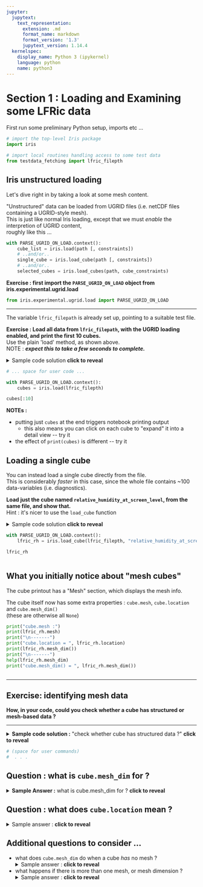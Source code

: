```yaml
---
jupyter:
  jupytext:
    text_representation:
      extension: .md
      format_name: markdown
      format_version: '1.3'
      jupytext_version: 1.14.4
  kernelspec:
    display_name: Python 3 (ipykernel)
    language: python
    name: python3
---
```


# Section 1 : Loading and Examining some LFRic data

First run some preliminary Python setup, imports etc ...

```python
# import the top-level Iris package
import iris

# import local routines handling access to some test data
from testdata_fetching import lfric_filepth
```

<!-- #region -->
## Iris unstructured loading
Let's dive right in by taking a look at some mesh content.

"Unstructured" data can be loaded from UGRID files (i.e. netCDF files containing a UGRID-style mesh).  
This is just like normal Iris loading, except that we must *enable* the interpretion of UGRID content,  
roughly like this ...

```python
with PARSE_UGRID_ON_LOAD.context():
    cube_list = iris.load(path [, constraints])
    # ..and/or..
    single_cube = iris.load_cube(path [, constraints])
    # ..and/or..
    selected_cubes = iris.load_cubes(path, cube_constraints)

```

**Exercise : first import the `PARSE_UGRID_ON_LOAD` object from iris.experimental.ugrid.load**
<!-- #endregion -->

```python
from iris.experimental.ugrid.load import PARSE_UGRID_ON_LOAD
```

<!-- #region -->
---

The variable `lfric_filepath` is already set up, pointing to a suitable test file.

**Exercise : Load all data from `lfric_filepath`, with the UGRID loading enabled, and print the first 10 cubes.**  
Use the plain 'load' method, as shown above.  
NOTE : ***expect this to take a few seconds to complete.***

<details><summary>Sample code solution  <b>click to reveal</b></summary>

```python
with PARSE_UGRID_ON_LOAD.context():
    cubes = iris.load(lfric_)

cubes[:10]
```
</details>
<!-- #endregion -->

```python
# ... space for user code ...

with PARSE_UGRID_ON_LOAD.context():
    cubes = iris.load(lfric_filepth)

cubes[:10]
```


**NOTEs :**
  * putting just `cubes` at the end triggers notebook printing output
    * this also means you can click on each cube to "expand" it into a detail view -- try it
  * the effect of `print(cubes)` is different -- try it

<!-- #region -->
## Loading a single cube
You can instead load a single cube directly from the file.  
This is considerably _faster_ in this case, since the whole file contains ~100 data-variables (i.e. diagnostics).

**Load just the cube named `relative_humidity_at_screen_level`, from the same file, and show that.**  
Hint : it's nicer to use the `load_cube` function

<details><summary>Sample code solution  <b>click to reveal</b></summary>

```python
with PARSE_UGRID_ON_LOAD.context():
    lfric_rh = iris.load_cube(lfric_filepth, "relative_humidity_at_screen_level")

lfric_rh
```
---
    
**NOTEs :**
  * putting just `cubes` at the end triggers notebook printing output
  * the effect of `print(cubes)` is different -- try it
</details>
<!-- #endregion -->

```python
with PARSE_UGRID_ON_LOAD.context():
    lfric_rh = iris.load_cube(lfric_filepth, "relative_humidity_at_screen_level")

lfric_rh
```

```python

```

## What you initially notice about "mesh cubes"

The cube printout has a "Mesh" section, which displays the mesh info.

The cube itself now has some extra properties : `cube.mesh`, `cube.location` and `cube.mesh_dim()`  
(these are otherwise all `None`)

```python
print("cube.mesh :")
print(lfric_rh.mesh)
print("\n-------")
print("cube.location = ", lfric_rh.location)
print(lfric_rh.mesh_dim())
print("\n-------")
help(lfric_rh.mesh_dim)
print("cube.mesh_dim() = ", lfric_rh.mesh_dim())
```

```python

```

<!-- #region tags=[] -->
---

## Exercise: identifying mesh data
**How, in your code, could you check whether a cube has structured or mesh-based data ?**

---

<details><summary><b>Sample code solution :</b> "check whether cube has structured data ?" <b>click to reveal</b></summary>

<br>

```python
###-------------------------------
### Utility Function
#
def is_meshcube(cube):
    return cube.mesh is not None

#-------------------------------
### Testing ...
#
from iris.tests.stock import realistic_3d
nonmesh_cube = realistic_3d()
print('Cube: ', repr(nonmesh_cube), '\n  - is_meshcube ?', is_meshcube(nonmesh_cube))

print()
from iris.tests.stock.mesh import sample_mesh_cube
mesh_cube = sample_mesh_cube()
print('Cube: ', repr(mesh_cube), '\n  - is_meshcube ?', is_meshcube(mesh_cube))

```
---
    
**NOTE :**
  * **Try this code**, by pasting it into a code cell + running ...
  * try it also with the 'lfric_rh' cube
</details>
<!-- #endregion -->

```python
# (space for user commands)
#  . . .
```

## Question : what is `cube.mesh_dim` for ?


<details><summary><b>Sample Answer :</b> what is cube.mesh_dim for ? <b>click to reveal</b></summary>
It is a function which you call, returning an integer.
<br/>The result tells you which cube dimension is the mesh dimension  -- that is, the cube dimension which indexes the individual elements of the mesh

See [Iris API docs for `Cube.mesh_dim`](https://scitools-iris.readthedocs.io/en/latest/generated/api/iris/cube.html#iris.cube.Cube.mesh_dim)

</details>


## Question : what does `cube.location` mean ?

<details><summary>Sample answer : <b>click to reveal</b></summary>
It returns a string, "node", "edge" or "face", indicating the type of mesh element which the cube data is mapped to.

See in [Iris "Mesh Support" docs](https://scitools-iris.readthedocs.io/en/latest/further_topics/ugrid/data_model.html?highlight=location#the-basics)

</details>


## Additional questions to consider ...

  * what does `cube.mesh_dim` do when a cube *has* no mesh ?
        <details><summary>Sample answer : <b>click to reveal</b></summary>
    It returns `None`.
    </details>
  * what happens if there is more than one mesh, or mesh dimension ?
    <details><summary>Sample answer : <b>click to reveal</b></summary>
    A bit of a "trick question" !  
    </br>In UGRID, a data-variable can have at most <i>one</i> location and mesh.  Therefore, since each Iris cube represents a CF data-variable, it can only have one mesh, and one mesh dimension -- that of its location in the mesh.
    </details>

```python

```

```python

```
